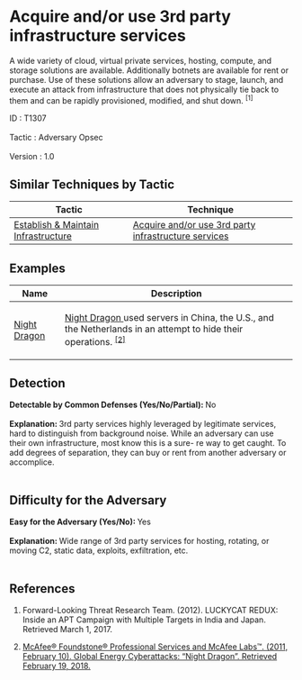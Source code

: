 <div class="container-fluid">
 <h1>
  Acquire and/or use 3rd party infrastructure services
 </h1>
 <div class="row">
  <div class="col-md-8 description-body">
   <p>
    A wide variety of cloud, virtual private services, hosting, compute, and storage solutions are available. Additionally botnets are available for rent or purchase. Use of these solutions allow an adversary to stage, launch, and execute an attack from infrastructure that does not physically tie back to them and can be rapidly provisioned, modified, and shut down.
    <span class="scite-citeref-number" data-reference="LUCKYCAT2012" id="scite-ref-1-a">
     <sup>
      [1]
     </sup>
    </span>
   </p>
  </div>
  <div class="col-md-4">
   <div class="card">
    <div class="card-body">
     <div class="card-data">
      <span class="h5 card-title">
       ID
      </span>
      : T1307
      <br/>
      <br/>
     </div>
     <div class="card-data">
      <span class="h5 card-title">
      </span>
     </div>
     <div class="card-data">
      <span class="h5 card-title">
       Tactic
      </span>
      : Adversary Opsec
      <br/>
      <br/>
     </div>
     <div class="card-data">
      <span class="h5 card-title">
      </span>
     </div>
     <div class="card-data">
      <span class="h5 card-title">
      </span>
     </div>
     <div class="card-data">
      <span class="h5 card-title">
      </span>
     </div>
     <div class="card-data">
      <span class="h5 card-title">
      </span>
     </div>
     <div class="card-data">
      <span class="h5 card-title">
      </span>
     </div>
     <div class="card-data">
      <span class="h5 card-title">
      </span>
     </div>
     <div class="card-data">
      <span class="h5 card-title">
      </span>
     </div>
     <div class="card-data">
      <span class="h5 card-title">
      </span>
     </div>
     <div class="card-data">
      <span class="h5 card-title">
      </span>
     </div>
     <div class="card-data">
      <span class="h5 card-title">
      </span>
     </div>
     <div class="card-data">
      <span class="h5 card-title">
       Version
      </span>
      : 1.0
     </div>
    </div>
   </div>
  </div>
 </div>
 <h2 class="pt-3" id="techniques">
  Similar Techniques by Tactic
 </h2>
 <table class="table table-bordered table-light mt-2">
  <thead>
   <tr>
    <th scope="col">
     Tactic
    </th>
    <th scope="col">
     Technique
    </th>
   </tr>
  </thead>
  <tbody class="bg-white">
   <tr>
    <td>
     <a href="https://attack.mitre.org/tactics/TA0022">
      Establish &amp; Maintain Infrastructure
     </a>
    </td>
    <td>
     <a href="https://attack.mitre.org/techniques/T1329">
      Acquire and/or use 3rd party infrastructure services
     </a>
    </td>
   </tr>
  </tbody>
 </table>
 <h2 class="pt-3" id="examples">
  Examples
 </h2>
 <table class="table table-bordered table-light mt-2">
  <thead>
   <tr>
    <th scope="col">
     Name
    </th>
    <th scope="col">
     Description
    </th>
   </tr>
  </thead>
  <tbody class="bg-white">
   <tr>
    <td>
     <a href="https://attack.mitre.org/groups/G0014">
      Night Dragon
     </a>
    </td>
    <td>
     <p>
      <a href="https://attack.mitre.org/groups/G0014">
       Night Dragon
      </a>
      used servers in China, the U.S., and the Netherlands in an attempt to hide their operations.
      <span class="scite-citeref-number" data-reference="McAfee Night Dragon" id="scite-ref-2-a" onclick="scrollToRef('scite-2')">
       <sup>
        <a aria-describedby="qtip-1" data-hasqtip="1" href="https://securingtomorrow.mcafee.com/wp-content/uploads/2011/02/McAfee_NightDragon_wp_draft_to_customersv1-1.pdf" target="_blank">
         [2]
        </a>
       </sup>
      </span>
     </p>
    </td>
   </tr>
  </tbody>
 </table>
 <h2 class="pt-3" id="detectable">
  Detection
 </h2>
 <b>
  Detectable by Common Defenses (Yes/No/Partial):
 </b>
 No
 <br/>
 <br/>
 <b>
  Explanation:
 </b>
 3rd party services highly leveraged by legitimate services, hard to distinguish from background noise.  While an adversary can use their own infrastructure, most know this is a sure- re way to get caught. To add degrees of separation, they can buy or rent from another adversary or accomplice.
 <br/>
 <br/>
 <h2 class="pt-3" id="difficulty">
  Difficulty for the Adversary
 </h2>
 <b>
  Easy for the Adversary (Yes/No):
 </b>
 Yes
 <br/>
 <br/>
 <b>
  Explanation:
 </b>
 Wide range of 3rd party services for hosting, rotating, or moving C2, static data, exploits, exfiltration, etc.
 <br/>
 <br/>
 <h2 class="pt-3" id="references">
  References
 </h2>
 <div class="row">
  <div class="col">
   <ol>
    <li>
     <span class="scite-citation" id="scite-1">
      <span class="scite-citation-text">
       Forward-Looking Threat Research Team. (2012). LUCKYCAT REDUX: Inside an APT Campaign with Multiple Targets in India and Japan. Retrieved March 1, 2017.
      </span>
     </span>
    </li>
   </ol>
  </div>
  <div class="col">
   <ol start="2.0">
    <li>
     <span class="scite-citation" id="scite-2">
      <span class="scite-citation-text">
       <a class="external text" href="https://securingtomorrow.mcafee.com/wp-content/uploads/2011/02/McAfee_NightDragon_wp_draft_to_customersv1-1.pdf" name="scite-2" rel="nofollow" target="_blank">
        McAfee® Foundstone® Professional Services and McAfee Labs™. (2011, February 10). Global Energy Cyberattacks: “Night Dragon”. Retrieved February 19, 2018.
       </a>
      </span>
     </span>
    </li>
   </ol>
  </div>
 </div>
</div>

